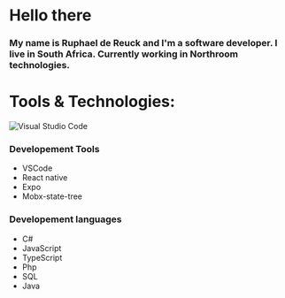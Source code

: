 
# Hello there
<h3>My name is Ruphael de Reuck and I'm a software developer. I live in South Africa. Currently working in Northroom technologies. 
</h3>

# Tools & Technologies:
![Visual Studio Code](https://img.shields.io/badge/Visual%20Studio%20Code-0078d7.svg?style=for-the-badge&logo=visual-studio-code&logoColor=white)
<h3> Developement Tools</h3>

<ul>
  <li>VSCode</li>
  <li>React native</li>
  <li>Expo</li>
  <li>Mobx-state-tree</li>
</ul>

<h3> Developement languages</h3>
<ul>
  <li>C#</li>
  <li>JavaScript</li>
  <li>TypeScript</li>
  <li>Php</li>
  <li>SQL</li>
  <li>Java</li>
</ul>
